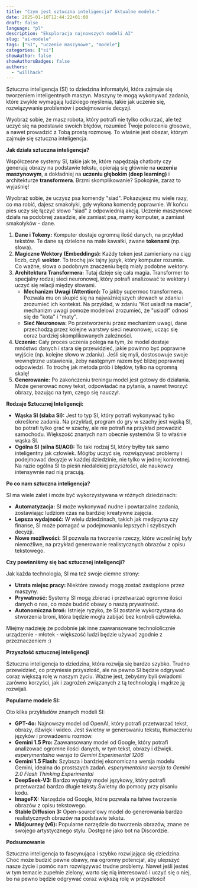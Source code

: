 ```yaml
---
title: "Czym jest sztuczna inteligencja? Aktualne modele."
date: 2025-01-10T12:44:22+01:00
draft: false
language: "pl"
description: "Eksploracja najnowszych modeli AI"
slug: "ai-modele"
tags: ["SI", "uczenie maszynowe", "modele"]
categories: ["si"]
showAuthor: false
showAuthorsBadges: false
authors:
  - "willhack"
---
```




Sztuczna inteligencja (SI) to dziedzina informatyki, która zajmuje się tworzeniem inteligentnych maszyn. Maszyny te mogą wykonywać zadania, które zwykle wymagają ludzkiego myślenia, takie jak uczenie się, rozwiązywanie problemów i podejmowanie decyzji.

Wyobraź sobie, że masz robota, który potrafi nie tylko odkurzać, ale też uczyć się na podstawie swoich błędów, rozumieć Twoje polecenia głosowe, a nawet prowadzić z Tobą prostą rozmowę. To właśnie jest obszar, którym zajmuje się sztuczna inteligencja.

**Jak działa sztuczna inteligencja?**

Współczesne systemy SI, takie jak te, które napędzają chatboty czy generują obrazy na podstawie tekstu, opierają się głównie na **uczeniu maszynowym**, a dokładniej na **uczeniu głębokim (deep learning)** i architekturze **transformera**. Brzmi skomplikowanie? Spokojnie, zaraz to wyjaśnię!

Wyobraź sobie, że uczysz psa komendy "siad". Pokazujesz mu wiele razy, co ma robić, dajesz smakołyki, gdy wykona komendę poprawnie. W końcu pies uczy się łączyć słowo "siad" z odpowiednią akcją. Uczenie maszynowe działa na podobnej zasadzie, ale zamiast psa, mamy komputer, a zamiast smakołyków - dane.

1. **Dane i Tokeny:** Komputer dostaje ogromną ilość danych, na przykład tekstów. Te dane są dzielone na małe kawałki, zwane **tokenami** (np. słowa).
2. **Magiczne Wektory (Embeddings):** Każdy token jest zamieniany na ciąg liczb, czyli **wektor**. To trochę jak tajny język, który komputer rozumie. Co ważne, słowa o podobnym znaczeniu będą miały podobne wektory.
3. **Architektura Transformera:** Tutaj dzieje się cała magia. Transformer to specjalny rodzaj sieci neuronowej, który potrafi analizować te wektory i uczyć się relacji między słowami.
    *   **Mechanizm Uwagi (Attention):** To jakby supermoc transformera. Pozwala mu on skupić się na najważniejszych słowach w zdaniu i zrozumieć ich kontekst. Na przykład, w zdaniu "Kot usiadł na macie", mechanizm uwagi pomoże modelowi zrozumieć, że "usiadł" odnosi się do "kota" i "maty".
    *   **Sieć Neuronowa:** Po przetworzeniu przez mechanizm uwagi, dane przechodzą przez kolejne warstwy sieci neuronowej, ucząc się coraz bardziej skomplikowanych zależności.
4. **Uczenie:** Cały proces uczenia polega na tym, że model dostaje mnóstwo danych i stara się przewidzieć, jakie powinno być poprawne wyjście (np. kolejne słowo w zdaniu). Jeśli się myli, dostosowuje swoje wewnętrzne ustawienia, żeby następnym razem być bliżej poprawnej odpowiedzi. To trochę jak metoda prób i błędów, tylko na ogromną skalę!
5. **Generowanie:** Po zakończeniu treningu model jest gotowy do działania. Może generować nowy tekst, odpowiadać na pytania, a nawet tworzyć obrazy, bazując na tym, czego się nauczył.

**Rodzaje Sztucznej Inteligencji:**

*   **Wąska SI (słaba SI):** Jest to typ SI, który potrafi wykonywać tylko określone zadania. Na przykład, program do gry w szachy jest wąską SI, bo potrafi tylko grać w szachy, ale nie potrafi na przykład prowadzić samochodu. Większość znanych nam obecnie systemów SI to właśnie wąska SI.
*   **Ogólna SI (silna SI/AGI):** To taki rodzaj SI, który byłby tak samo inteligentny jak człowiek. Mógłby uczyć się, rozwiązywać problemy i podejmować decyzje w każdej dziedzinie, nie tylko w jednej konkretnej. Na razie ogólna SI to pieśń niedalekiej przyszłości, ale naukowcy intensywnie nad nią pracują.

**Po co nam sztuczna inteligencja?**

SI ma wiele zalet i może być wykorzystywana w różnych dziedzinach:

*   **Automatyzacja:** SI może wykonywać nudne i powtarzalne zadania, zostawiając ludziom czas na bardziej kreatywne zajęcia.
*   **Lepsza wydajność:** W wielu dziedzinach, takich jak medycyna czy finanse, SI może pomagać w podejmowaniu lepszych i szybszych decyzji.
*   **Nowe możliwości:** SI pozwala na tworzenie rzeczy, które wcześniej były niemożliwe, na przykład generowanie realistycznych obrazów z opisu tekstowego.

**Czy powinniśmy się bać sztucznej inteligencji?**

Jak każda technologia, SI ma też swoje ciemne strony:

*   **Utrata miejsc pracy:** Niektóre zawody mogą zostać zastąpione przez maszyny.
*   **Prywatność:** Systemy SI mogą zbierać i przetwarzać ogromne ilości danych o nas, co może budzić obawy o naszą prywatność.
*   **Autonomiczna broń:** Istnieje ryzyko, że SI zostanie wykorzystana do stworzenia broni, która będzie mogła zabijać bez kontroli człowieka.

Miejmy nadzieję że podobnie jak inne zaawansowane technololicznie urządzenie - młotek - większość ludzi będzie używać zgodnie z przeznaczeniem :)

**Przyszłość sztucznej inteligencji**

Sztuczna inteligencja to dziedzina, która rozwija się bardzo szybko. Trudno przewidzieć, co przyniesie przyszłość, ale na pewno SI będzie odgrywać coraz większą rolę w naszym życiu. Ważne jest, żebyśmy byli świadomi zarówno korzyści, jak i zagrożeń związanych z tą technologią i mądrze ją rozwijali.

**Popularne modele SI:**

Oto kilka przykładów znanych modeli SI:

*   **GPT-4o:** Najnowszy model od OpenAI, który potrafi przetwarzać tekst, obrazy, dźwięk i wideo. Jest świetny w generowaniu tekstu, tłumaczeniu języków i prowadzeniu rozmów.
*   **Gemini 1.5 Pro:** Zaawansowany model od Google, który potrafi analizować ogromne ilości danych, w tym tekst, obrazy i dźwięk. *esperymentalna wersja to Gemini Experimental 1206*
*   **Gemini 1.5 Flash:** Szybsza i bardziej ekonomiczna wersja modelu Gemini, idealna do prostszych zadań.
*esperymentalna wersja to Gemini 2.0 Flash Thinking Experimental*
*   **DeepSeek-V3:** Bardzo wydajny model językowy, który potrafi przetwarzać bardzo długie teksty.Świetny do pomocy przy pisaniu kodu.
*   **ImageFX:** Narzędzie od Google, które pozwala na łatwe tworzenie obrazów z opisu tekstowego.
*   **Stable Diffusion 3:**  Open-source'owy model do generowania bardzo realistycznych obrazów na podstawie tekstu.
*   **Midjourney (v6):** Popularne narzędzie do tworzenia obrazów, znane ze swojego artystycznego stylu. Dostępne jako bot na Discordzie.

**Podsumowanie**

Sztuczna inteligencja to fascynująca i szybko rozwijająca się dziedzina. Choć może budzić pewne obawy, ma ogromny potencjał, aby ulepszyć nasze życie i pomóc nam rozwiązywać trudne problemy. Nawet jeśli jesteś w tym temacie zupełnie zielony, warto się nią interesować i uczyć się o niej, bo na pewno będzie odgrywać coraz większą rolę w przyszłości!